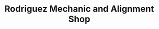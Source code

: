 ---
title: "Rodriguez Mechanic and Alignment Shop"
url: /indianapolis/rodriguez-mechanic-and-alignment-shop/
shop: Autowerkstatt
---